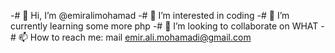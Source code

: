 -# 👋 Hi, I’m @emiralimohamad
-# 👀 I’m interested in coding
-# 🌱 I’m currently learning some more php
-# 💞️ I’m looking to collaborate on WHAT
-# 📫 How to reach me: mail emir.ali.mohamadi@gmail.com

<!---
emiralimohamad/emiralimohamad is a ✨ special ✨ repository because its `README.md` (this file) appears on your GitHub profile.
You can click the Preview link to take a look at your changes.
--->
